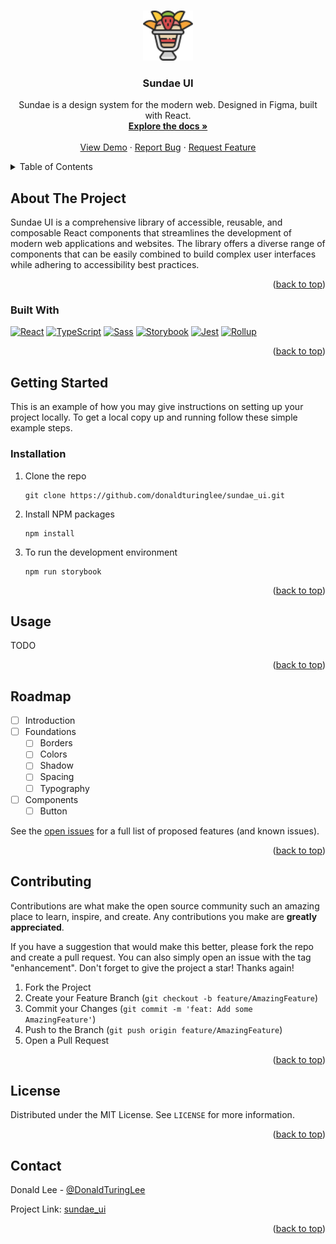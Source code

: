 <a id="readme-top"></a>



<!-- PROJECT LOGO -->
<br />
<div align="center">
  <a href="https://donaldturinglee.com/sundae_ui/">
    <img src="src/assets/icons/logo.png" alt="Logo" width="80" height="80">
  </a>

<h3 align="center">Sundae UI</h3>

  <p align="center">
    Sundae is a design system for the modern web. Designed in Figma, built with React.
    <br />
    <a href="https://donaldturinglee.com/sundae_ui/"><strong>Explore the docs »</strong></a>
    <br />
    <br />
    <a href="https://donaldturinglee.com/sundae_ui/">View Demo</a>
    ·
    <a href="https://github.com/donaldturinglee/sundae_ui/issues/new?labels=bug&template=bug-report---.md">Report Bug</a>
    ·
    <a href="https://github.com/donaldturinglee/sundae_ui/issues/new?labels=enhancement&template=feature-request---.md">Request Feature</a>
  </p>
</div>



<!-- TABLE OF CONTENTS -->
<details>
  <summary>Table of Contents</summary>
  <ol>
    <li>
      <a href="#about-the-project">About The Project</a>
      <ul>
        <li><a href="#built-with">Built With</a></li>
      </ul>
    </li>
    <li>
      <a href="#getting-started">Getting Started</a>
      <ul>
        <li><a href="#installation">Installation</a></li>
      </ul>
    </li>
    <li><a href="#usage">Usage</a></li>
    <li><a href="#roadmap">Roadmap</a></li>
    <li><a href="#contributing">Contributing</a></li>
    <li><a href="#license">License</a></li>
    <li><a href="#contact">Contact</a></li>
    <li><a href="#acknowledgments">Acknowledgments</a></li>
  </ol>
</details>



<!-- ABOUT THE PROJECT -->
## About The Project

Sundae UI is a comprehensive library of accessible, reusable, and composable React components that streamlines the development of modern web applications and websites. The library offers a diverse range of components that can be easily combined to build complex user interfaces while adhering to accessibility best practices.

<p align="right">(<a href="#readme-top">back to top</a>)</p>



### Built With
[![React](https://img.shields.io/badge/React-61DAFB?style=for-the-badge&logo=react&logoColor=white&logoBackgroundColor=white)](https://react.dev/)
[![TypeScript](https://img.shields.io/badge/TypeScript-3178C6?style=for-the-badge&logo=typescript&logoColor=white&logoBackgroundColor=white)](https://www.typescriptlang.org/)
[![Sass](https://img.shields.io/badge/Sass-CC6699?style=for-the-badge&logo=sass&logoColor=white&logoBackgroundColor=white)](https://sass-lang.com/)
[![Storybook](https://img.shields.io/badge/Storybook-FF4785?style=for-the-badge&logo=storybook&logoColor=white&logoBackgroundColor=white)](https://storybook.js.org/)
[![Jest](https://img.shields.io/badge/Jest-C21325?style=for-the-badge&logo=jest&logoColor=white&logoBackgroundColor=white)](https://jestjs.io/)
[![Rollup](https://img.shields.io/badge/Rollup-EC4A3F?style=for-the-badge&logo=rollup.js&logoColor=white&logoBackgroundColor=white)](https://rollupjs.org/)

<p align="right">(<a href="#readme-top">back to top</a>)</p>



<!-- GETTING STARTED -->
## Getting Started
This is an example of how you may give instructions on setting up your project locally. To get a local copy up and running follow these simple example steps.

### Installation

1. Clone the repo
   ```shell
   git clone https://github.com/donaldturinglee/sundae_ui.git
   ```
2. Install NPM packages
   ```shell
   npm install
   ```
3. To run the development environment
   ```shell
   npm run storybook
   ```

<p align="right">(<a href="#readme-top">back to top</a>)</p>



<!-- USAGE EXAMPLES -->
## Usage

TODO

<p align="right">(<a href="#readme-top">back to top</a>)</p>



<!-- ROADMAP -->
## Roadmap
- [ ] Introduction
- [ ] Foundations
    - [ ] Borders
    - [ ] Colors
    - [ ] Shadow
    - [ ] Spacing
    - [ ] Typography
- [ ] Components
    - [ ] Button

See the [open issues](https://github.com/github_username/repo_name/issues) for a full list of proposed features (and known issues).

<p align="right">(<a href="#readme-top">back to top</a>)</p>



<!-- CONTRIBUTING -->
## Contributing

Contributions are what make the open source community such an amazing place to learn, inspire, and create. Any contributions you make are **greatly appreciated**.

If you have a suggestion that would make this better, please fork the repo and create a pull request. You can also simply open an issue with the tag "enhancement".
Don't forget to give the project a star! Thanks again!

1. Fork the Project
2. Create your Feature Branch (`git checkout -b feature/AmazingFeature`)
3. Commit your Changes (`git commit -m 'feat: Add some AmazingFeature'`)
4. Push to the Branch (`git push origin feature/AmazingFeature`)
5. Open a Pull Request

<p align="right">(<a href="#readme-top">back to top</a>)</p>



<!-- LICENSE -->
## License

Distributed under the MIT License. See `LICENSE` for more information.

<p align="right">(<a href="#readme-top">back to top</a>)</p>



<!-- CONTACT -->
## Contact

Donald Lee - [@DonaldTuringLee](https://twitter.com/DonaldTuringLee)

Project Link: [sundae_ui](https://github.com/donaldturinglee/sundae_ui)

<p align="right">(<a href="#readme-top">back to top</a>)</p>